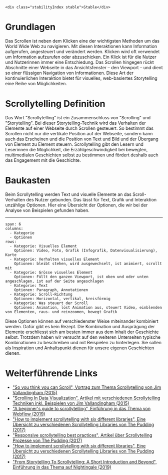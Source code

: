 ```html|span-1,no-source,plain
<div class="stabilityIndex stable">Stable</div>
```

# Grundlagen
Das Scrollen ist neben dem Klicken eine der wichtigsten Methoden um das World Wide Web zu navigieren. Mit diesen Interaktionen kann Information aufgerufen, angesteuert und verändert werden. Klicken wird oft verwendet um Information aufzurufen oder abzuschicken. Ein Klick ist für die Nutzer und Nutzerinnen immer eine Entschiedung. Das Scrollen hingegen rückt Abschnitte einer Webseite in das Ansichtsfenster – den Viewport – und dient so einer flüssigen Navigation von Informationen. Diese Art der kontinuierlichen Interaktion bietet für visuelles, web-basiertes Storytelling eine Reihe von Möglichkeiten.  

# Scrollytelling Definition
Das Wort "Scrollytelling" ist ein Zusammenschluss von "Scrolling" und "Storytelling". Bei dieser Storytelling-Technik wird das Verhalten der Elemente auf einer Webseite durch Scrollen gesteuert. So bestimmt das Scrollen nicht nur die vertikale Position auf der Webseite, sondern kann auch das Erscheinen und die Position von Text und Bild und der Übergang von Element zu Element steuern. Scrollytelling gibt den Lesern und Leserinnen die Möglichkeit, die Erzählgeschwindigkeit bei bewegten, multimedialen Geschichten selbst zu bestimmen und fördert deshalb auch das Engagement mit die Geschichte. 


# Baukasten
Beim Scrollytelling werden Text und visuelle Elemente an das Scroll-Verhalten des Nutzer gebunden. Das lässt für Text, Grafik und Interaktion unzählige Optionen. Hier eine Übersicht der Optionen, die wir bei der Analyse von Beispielen gefunden haben. 

---
```table
span: 6
columns:
  - Kategorie
  - Optionen
rows:
  - Kategorie: Visuelles Element
    Optionen: Video, Foto, Grafik (Infografik, Datenvisualisierung), Karte
  - Kategorie: Verhalten visuelles Element
    Optionen: bleibt stehen, wird ausgewechselt, ist animiert, scrollt mit     
  - Kategorie: Grösse visuelles Element
    Optionen: Füllt den ganzen Viewport, ist oben und oder unten angeschlagen, ist auf der Seite angeschlagen
  - Kategorie: Text
    Optionen: Paragraph, Annotationen
  - Kategorie: Scroll-Richtung
    Optionen: Horizontal, vertikal, kreisförmig
  - Kategorie: Was steuert der Scroll
    Optionen: Animation, löst Animation aus, steuert Video, einblenden von Elementen, raus- und reinzoomen, bewegt Grafik 
```

Diese Optionen können auf verschiedenster Weise miteinander kombiniert werden. Dafür gibt es kein Rezept. Die Kombination und Ausprägung der Elemente erschliesst sich am besten immer aus dem Inhalt der Geschichte selbst. Trotzdem haben wir versucht auf den weiteren Unterseiten typische Kombinationen zu beschreiben und mit Beispielen zu hinterlegen. Sie sollen als Inspiration und Anhaltspunkt dienen für unsere eigenen Geschichten dienen. 

# Weiterführende Links
- ["So you think you can Scroll", Vortrag zum Thema Scrollytelling von Jim Vallandingham (2015)](https://vallandingham.me/think_you_can_scroll.html)
- ["Scrolling In Data Visualization", Artikel mit verschiedenen Scrollytelling Techniken inkl. Beispielen von Jim Vallandingham (2015)](https://vallandingham.me/scroll_talk/examples/)
- ["A beginner's guide to scrollytelling", Einführung in das Thema von Webflow (2019)](https://webflow.com/blog/scrollytelling-guide)
- ["How to implement scrollytelling with six different libraries", Eine Übersicht zu verschiedenen Scrollytelling Libraries von The Pudding (2017)](https://pudding.cool/process/how-to-implement-scrollytelling/)
- ["Responsive scrollytelling best practices", Artikel über Scrollytelling Prozesse von The Pudding (2017)](https://pudding.cool/process/responsive-scrollytelling/)
- ["How to implement scrollytelling with six different libraries", Eine Übersicht zu verschiedenen Scrollytelling Libraries von The Pudding (2017)](https://pudding.cool/process/how-to-implement-scrollytelling/)
- ["From Storytelling To Scrollytelling: A Short Introduction and Beyond", Einführung in das Thema auf Nightingale (2019)](https://medium.com/nightingale/from-storytelling-to-scrollytelling-a-short-introduction-and-beyond-fbda32066964)
